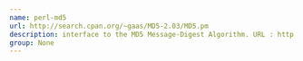 ```yaml
---
name: perl-md5
url: http://search.cpan.org/~gaas/MD5-2.03/MD5.pm
description: interface to the MD5 Message-Digest Algorithm. URL : http://search.cpan.org/~gaas/MD5-2.03/MD5.pm Groups : None
group: None
---
```

